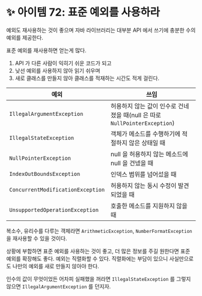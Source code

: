 # ✨ 아이템 72: 표준 예외를 사용하라

예외도 재사용하는 것이 좋으며 자바 라이브러리는 대부분 API 에서 쓰기에 충분한 수의 예외를 제공한다.

표준 예외를 재사용하면 얻는게 많다.

1. API 가 다른 사람이 익히기 쉬운 코드가 되고
2. 낮선 예외를 사용하지 않아 읽기 쉬우며
3. 새로 클래스를 만들지 않아 클래스를 적재하는 시간도 적게 걸린다.

| 예외 | 쓰임 |
| --- | --- |
| `IllegalArgumentException` | 허용하지 않는 값이 인수로 건네 졌을 때(null 은 따로 `NullPointerException`)
| `IllegalStateException` | 객체가 메소드를 수행하기에 적절하지 않은 상태일 때 |
| `NullPointerException` | null 을 허용하지 않는 메소드에 null 을 건넸을 때 |
| `IndexOutBoundsException` | 인덱스 범위를 넘어섰을 때 |
| `ConcurrentModificationException` | 허용하지 않는 동시 수정이 발견되었을 때 |
| `UnsupportedOperationException` | 호출한 메소드를 지원하지 않을 때 |

복소수, 유리수를 다루는 객체라면 `ArithmeticException`, `NumberFormatException` 을 재사용할 수 있을 것이다.

상황에 부합하면 표준 예외를 사용하는 것이 좋고, 더 많은 정보를 주길 원한다면 표준 예외를 확장해도 좋다. 예외는 직렬화할 수 있다. 직렬화에는 부담이 있으니 사실만으로도 나만의 예외를 새로 만들지 않아야 한다.

인수의 값이 무엇이었든 어차피 실패했을 꺼라면 `IllegalStateException` 를 그렇지 않으면 `IllegalArgumentException` 를 던지자.